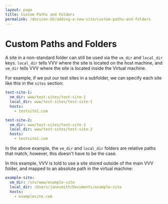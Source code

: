 ```yaml
---
layout: page
title: Custom Paths and Folders
permalink: /docs/en-US/adding-a-new-site/custom-paths-and-folders
---
```


# Custom Paths and Folders

A site in a non-standard folder can still be used via the `vm_dir` and `local_dir` keys. `local_dir` tells VVV where the site is located on the host machine, and `vm_dir` tells VVV where the site is located inside the Virtual machine.

For example, if we put our test sites in a subfolder, we can specify each site like this in the `sites` section:

```YAML
test-site-1:
  vm_dir: www/test-sites/test-site-1
  local_dir: www/test-sites/test-site-1
  hosts:
    - testsite1.com

test-site-2:
  vm_dir: www/test-sites/test-site-2
  local_dir: www/test-sites/test-site-2
  hosts:
    - testsite2.com
```

In the above example, the `vm_dir` and `local_dir` folders are relative paths that match, however, this doesn't have to be the case.

In this example, VVV is told to use a site stored outside of the main VVV folder, and mapped to an absolute path in the virtual machine:

```YAML
example-site:
  vm_dir: /srv/www/example-site
  local_dir: /Users/janesmith/Documents/example-site
  hosts:
    - examplesite.com
```
